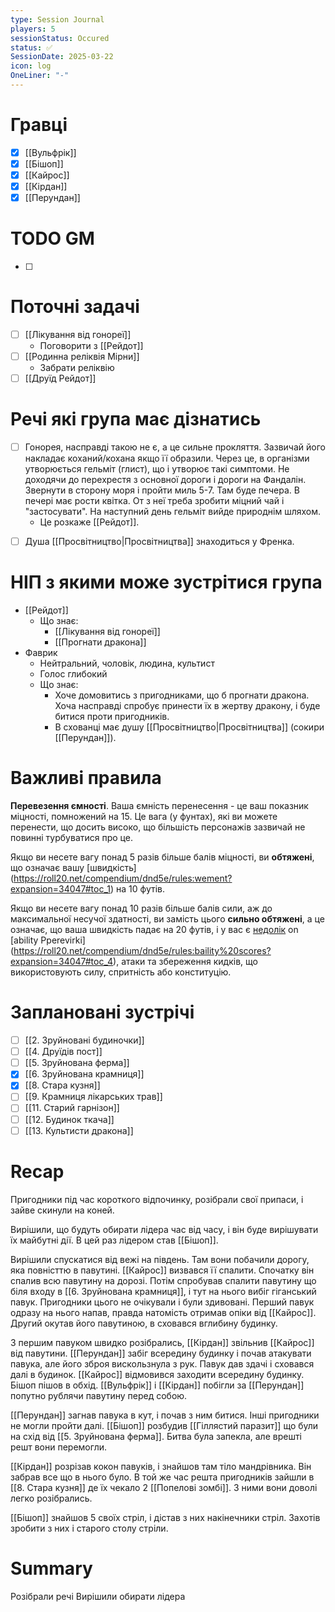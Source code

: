 ```yaml
---
type: Session Journal
players: 5
sessionStatus: Occured
status: ✅
SessionDate: 2025-03-22
icon: log
OneLiner: "-"
---
```


# Гравці
- [x] [[Вульфрік]]
- [x] [[Бішоп]]
- [x] [[Кайрос]]
- [x] [[Кірдан]]
- [x] [[Перундан]]

# TODO GM
- [ ] 

# Поточні задачі
* [ ] [[Лікування від гонореї]]
	* Поговорити з [[Рейдот]]
* [ ] [[Родинна реліквія Мірни]]
	* Забрати реліквію
* [ ] [[Друїд Рейдот]]

# Речі які група має дізнатись
* [ ]  Гонорея, насправді такою не є, а це сильне прокляття. Зазвичай його накладає коханий/кохана якщо її образили. Через це, в організми утворюється гельміт (глист), що і утворює такі симптоми. Не доходячи до перехрестя з основної дороги і дороги на Фандалін. Звернути в сторону моря і пройти миль 5-7. Там буде печера. В печері має рости квітка. От з неї треба зробити міцний чай і "застосувати". На наступний день гельміт вийде природнім шляхом.
	- Це розкаже [[Рейдот]].
- [ ] Душа [[Просвітництво|Просвітництва]] знаходиться у Френка.

# НІП з якими може зустрітися група
* [[Рейдот]]
	* Що знає:
		* [[Лікування від гонореї]]
		* [[Прогнати дракона]]
* Фаврик
	* Нейтральний, чоловік, людина, культист
	* Голос  глибокий  
	* Що знає:
		* Хоче домовитись з пригодниками, що б прогнати дракона. Хоча насправді спробує принести їх в жертву дракону, і буде битися проти пригодників.
		* В схованці має душу [[Просвітництво|Просвітництва]] (сокири [[Перундан]]).

# Важливі правила
**Перевезення ємності**. Ваша ємність перенесення - це ваш показник міцності, помножений на 15. Це вага (у фунтах), які ви можете перенести, що досить високо, що більшість персонажів зазвичай не повинні турбуватися про це.

Якщо ви несете вагу понад 5 разів більше балів міцності, ви **обтяжені**, що означає вашу [швидкість] (https://roll20.net/compendium/dnd5e/rules:wement?expansion=34047#toc_1) на 10 футів.  

 Якщо ви несете вагу понад 10 разів більше балів сили, аж до максимальної несучої здатності, ви замість цього **сильно обтяжені**, а це означає, що ваша швидкість падає на 20 футів, і у вас є [недолік](https://roll20.net/compendium/dnd5e/Rules:Ability%20Scores?expansion=34047#toc_2) on [ability Pperevіrki] (https://roll20.net/compendium/dnd5e/rules:baility%20scores?expansion=34047#toc_4), атаки та збереження кидків, що використовують силу, спритність або конституцію.
 
# Заплановані зустрічі
- [ ] [[2. Зруйновані будиночки]]
- [ ] [[4. Друїдів пост]]
- [ ] [[5. Зруйнована ферма]]
- [x] [[6. Зруйнована крамниця]]
- [x] [[8. Стара кузня]]
- [ ]  [[9. Крамниця лікарських трав]]
- [ ] [[11. Старий гарнізон]]
- [ ] [[12. Будинок ткача]]
- [ ] [[13. Культисти дракона]]

# Recap
Пригодники під час короткого відпочинку, розібрали свої припаси, і зайве скинули на коней. 

Вирішили, що будуть обирати лідера час від часу, і він буде вирішувати їх майбутні дії. В цей раз лідером став [[Бішоп]].

Вирішили спускатися від вежі на південь. Там вони побачили дорогу, яка повністтю в павутині. [[Кайрос]] визвався її спалити. Спочатку він спалив всю павутину на дорозі. Потім спробував спалити павутину що біля входу в [[6. Зруйнована крамниця]], і тут на нього вибіг гіганський павук. Пригодники цього не очікували і були здивовані. Перший павук одразу на нього напав, правда натомість отримав опіки від [[Кайрос]]. Другий окутав його павутиною, в сховався вглибину будинку. 

З першим павуком швидко розібрались, [[Кірдан]] звільнив [[Кайрос]] від павутини. [[Перундан]] забіг всередину будинку і почав атакувати павука, але його зброя вискользнула з рук. Павук дав здачі і сховався далі в будинок. [[Кайрос]] відмовився заходити всередину будинку. Бішоп пішов в обхід. [[Вульфрік]] і [[Кірдан]] побігли за [[Перундан]] попутно рублячи павутину перед собою.

[[Перундан]] загнав павука в кут, і почав з ним битися. Інші пригодники не могли пройти далі. [[Бішоп]] розбудив [[Гіллястий паразит]] що були на схід від [[5. Зруйнована ферма]]. Битва була запекла, але врешті решт вони перемогли. 

[[Кірдан]] розрізав кокон павуків, і знайшов там тіло мандрівника. Він забрав все що в нього було. В той же час решта пригодників зайшли в [[8. Стара кузня]] де їх чекало 2 [[Попелові зомбі]].  З ними вони доволі легко розібрались. 

[[Бішоп]] знайшов 5 своїх стріл, і дістав з них накінечники стріл. Захотів зробити з них і  старого столу стріли.
# Summary

Розібрали речі
Вирішили обирати лідера